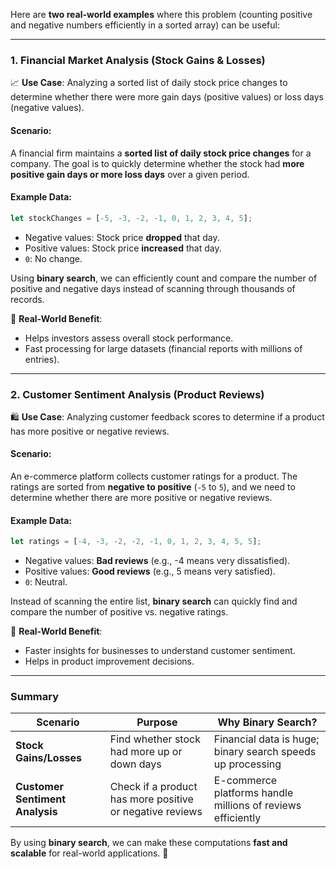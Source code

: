 Here are **two real-world examples** where this problem (counting positive and negative numbers efficiently in a sorted array) can be useful:  

---

### **1. Financial Market Analysis (Stock Gains & Losses)**
📈 **Use Case**: Analyzing a sorted list of daily stock price changes to determine whether there were more gain days (positive values) or loss days (negative values).  

#### **Scenario:**
A financial firm maintains a **sorted list of daily stock price changes** for a company. The goal is to quickly determine whether the stock had **more positive gain days or more loss days** over a given period.

#### **Example Data:**
```js
let stockChanges = [-5, -3, -2, -1, 0, 1, 2, 3, 4, 5];
```
- Negative values: Stock price **dropped** that day.
- Positive values: Stock price **increased** that day.
- `0`: No change.

Using **binary search**, we can efficiently count and compare the number of positive and negative days instead of scanning through thousands of records.

🔹 **Real-World Benefit**:  
- Helps investors assess overall stock performance.  
- Fast processing for large datasets (financial reports with millions of entries).  

---

### **2. Customer Sentiment Analysis (Product Reviews)**
🛍️ **Use Case**: Analyzing customer feedback scores to determine if a product has more positive or negative reviews.

#### **Scenario:**
An e-commerce platform collects customer ratings for a product. The ratings are sorted from **negative to positive** (`-5` to `5`), and we need to determine whether there are more positive or negative reviews.

#### **Example Data:**
```js
let ratings = [-4, -3, -2, -2, -1, 0, 1, 2, 3, 4, 5, 5];
```
- Negative values: **Bad reviews** (e.g., -4 means very dissatisfied).
- Positive values: **Good reviews** (e.g., 5 means very satisfied).
- `0`: Neutral.

Instead of scanning the entire list, **binary search** can quickly find and compare the number of positive vs. negative ratings.

🔹 **Real-World Benefit**:  
- Faster insights for businesses to understand customer sentiment.  
- Helps in product improvement decisions.  

---

### **Summary**
| **Scenario** | **Purpose** | **Why Binary Search?** |
|-------------|------------|--------------------|
| **Stock Gains/Losses** | Find whether stock had more up or down days | Financial data is huge; binary search speeds up processing |
| **Customer Sentiment Analysis** | Check if a product has more positive or negative reviews | E-commerce platforms handle millions of reviews efficiently |

By using **binary search**, we can make these computations **fast and scalable** for real-world applications. 🚀

